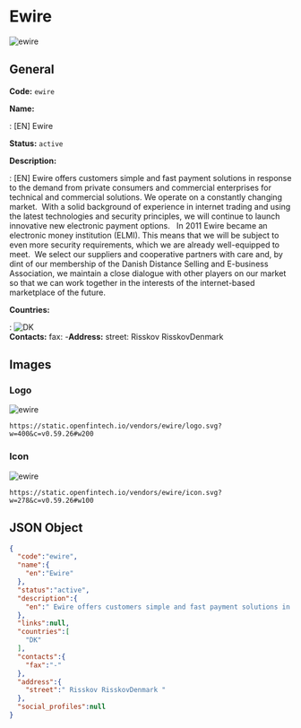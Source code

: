 
# Ewire 
![ewire](https://static.openfintech.io/vendors/ewire/logo.svg?w=400&c=v0.59.26#w200)  

## General 
 
**Code:** `ewire` 
 
**Name:** 
 
:	[EN] Ewire 
 
**Status:** `active` 
 
**Description:** 
 
: [EN]  Ewire offers customers simple and fast payment solutions in response to the demand from private consumers and commercial enterprises for technical and commercial solutions. We operate on a constantly changing market.  With a solid background of experience in internet trading and using the latest technologies and security principles, we will continue to launch innovative new electronic payment options.   In 2011 Ewire became an electronic money institution (ELMI). This means that we will be subject to even more security requirements, which we are already well-equipped to meet.  We select our suppliers and cooperative partners with care and, by dint of our membership of the Danish Distance Selling and E-business Association, we maintain a close dialogue with other players on our market so that we can work together in the interests of the internet-based marketplace of the future.  
 
 
**Countries:** 
 
:	![DK](https://cdnjs.cloudflare.com/ajax/libs/flag-icon-css/3.3.0/flags/4x3/dk.svg#w24)  
**Contacts:** 
fax: -**Address:** 
street:  Risskov RisskovDenmark  

## Images 

### Logo 
 
![ewire](https://static.openfintech.io/vendors/ewire/logo.svg?w=400&c=v0.59.26#w200)  

```
https://static.openfintech.io/vendors/ewire/logo.svg?w=400&c=v0.59.26#w200
```  

### Icon 
 
![ewire](https://static.openfintech.io/vendors/ewire/icon.svg?w=278&c=v0.59.26#w100)  

```
https://static.openfintech.io/vendors/ewire/icon.svg?w=278&c=v0.59.26#w100
```  

## JSON Object 

```json
{
  "code":"ewire",
  "name":{
    "en":"Ewire"
  },
  "status":"active",
  "description":{
    "en":" Ewire offers customers simple and fast payment solutions in response to the demand from private consumers and commercial enterprises for technical and commercial solutions. We operate on a constantly changing market.\u00a0 With a solid background of experience in internet trading and using the latest technologies and security principles, we will continue to launch innovative new electronic payment options. \u00a0 In 2011 Ewire became an electronic money institution (ELMI). This means that we will be subject to even more security requirements, which we are already well-equipped to meet.\u00a0 We select our suppliers and cooperative partners with care and, by dint of our membership of the Danish Distance Selling and E-business Association, we maintain a close dialogue with other players on our market so that we can work together in the interests of the internet-based marketplace of the future. "
  },
  "links":null,
  "countries":[
    "DK"
  ],
  "contacts":{
    "fax":"-"
  },
  "address":{
    "street":" Risskov RisskovDenmark "
  },
  "social_profiles":null
}
```  
